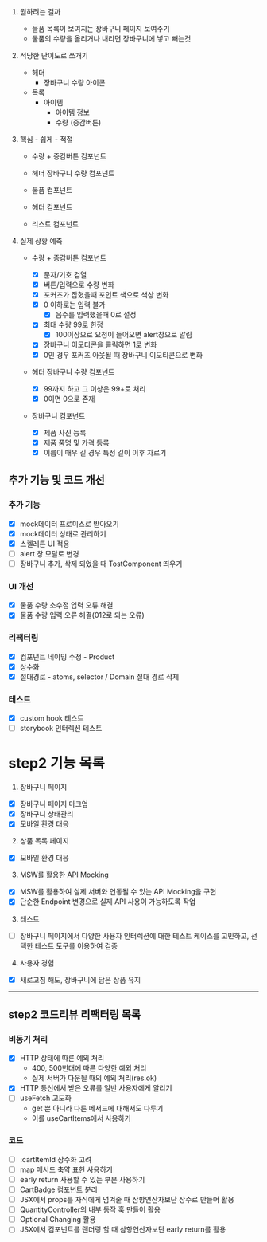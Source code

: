 1. 뭘하려는 걸까

   - 물품 목록이 보여지는 장바구니 페이지 보여주기
   - 물품의 수량을 올리거나 내리면 장바구니에 넣고 빼는것

2. 적당한 난이도로 쪼개기
   - 헤더
     - 장바구니 수량 아이콘
   - 목록
     - 아이템
       - 아이템 정보
       - 수량 (증감버튼)
3. 핵심 - 쉽게 - 적절

   - 수량 + 증감버튼 컴포넌트
   - 헤더 장바구니 수량 컴포넌트

   - 물품 컴포넌트
   - 헤더 컴포넌트
   - 리스트 컴포넌트

4. 실제 상황 예측

   - 수량 + 증감버튼 컴포넌트

     - [x] 문자/기호 검열
     - [x] 버튼/입력으로 수량 변화
     - [x] 포커즈가 잡혔을때 포인트 색으로 색상 변화
     - [x] 0 이하로는 입력 불가
       - [x] 음수를 입력했을때 0로 설정
     - [x] 최대 수량 99로 한정
       - [x] 100이상으로 요청이 들어오면 alert창으로 알림
     - [x] 장바구니 이모티콘을 클릭하면 1로 변화
     - [x] 0인 경우 포커즈 아웃될 때 장바구니 이모티콘으로 변화

   - 헤더 장바구니 수량 컴포넌트

     - [x] 99까지 하고 그 이상은 99+로 처리
     - [x] 0이면 0으로 존재

   - 장바구니 컴포넌트
     - [x] 제품 사진 등록
     - [x] 제품 품명 및 가격 등록
     - [x] 이름이 매우 길 경우 특정 길이 이후 자르기

## 추가 기능 및 코드 개선

### 추가 기능

- [x] mock데이터 프로미스로 받아오기
- [x] mock데이터 상태로 관리하기
- [x] 스켈레톤 UI 적용
- [ ] alert 창 모달로 변경
- [ ] 장바구니 추가, 삭제 되었을 때 TostComponent 띄우기

### UI 개선

- [x] 물품 수량 소수점 입력 오류 해결
- [x] 물품 수량 입력 오류 해결(012로 되는 오류)

### 리팩터링

- [x] 컴포넌트 네이밍 수정 - Product
- [x] 상수화
- [x] 절대경로 - atoms, selector / Domain 절대 경로 삭제

### 테스트

- [x] custom hook 테스트
- [ ] storybook 인터렉션 테스트

# step2 기능 목록

1. 장바구니 페이지

- [x] 장바구니 페이지 마크업
- [x] 장바구니 상태관리
- [x] 모바일 환경 대응

2. 상품 목록 페이지

- [x] 모바일 환경 대응

3. MSW를 활용한 API Mocking

- [x] MSW를 활용하여 실제 서버와 연동될 수 있는 API Mocking을 구현
- [x] 단순한 Endpoint 변경으로 실제 API 사용이 가능하도록 작업

3. 테스트

- [ ] 장바구니 페이지에서 다양한 사용자 인터렉션에 대한 테스트 케이스를 고민하고, 선택한 테스트 도구를 이용하여 검증

4. 사용자 경험

- [x] 새로고침 해도, 장바구니에 담은 상품 유지

---

## step2 코드리뷰 리팩터링 목록

### 비동기 처리

- [x] HTTP 상태에 따른 예외 처리
  - 400, 500번대에 따른 다양한 예외 처리
  - 실제 서버가 다운될 때의 예외 처리(res.ok)
- [x] HTTP 통신에서 받은 오류를 일반 사용자에게 알리기
- [ ] useFetch 고도화
  - get 뿐 아니라 다른 메서드에 대해서도 다루기
  - 이를 useCartItems에서 사용하기

### 코드

- [ ] :cartItemId 상수화 고려
- [ ] map 메서드 축약 표현 사용하기
- [ ] early return 사용할 수 있는 부분 사용하기
- [ ] CartBadge 컴포넌트 분리
- [ ] JSX에서 props를 자식에게 넘겨줄 때 삼항연산자보단 상수로 만들어 활용
- [ ] QuantityController의 내부 동작 훅 만들어 활용
- [ ] Optional Changing 활용
- [ ] JSX에서 컴포넌트를 랜더링 할 때 삼항연산자보단 early return를 활용
